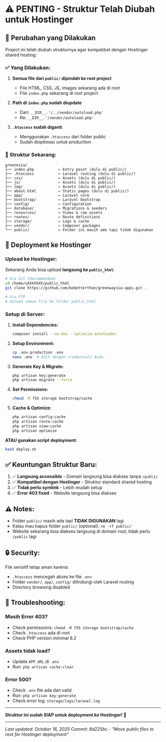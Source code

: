 # ⚠️ PENTING - Struktur Telah Diubah untuk Hostinger

## 🔄 Perubahan yang Dilakukan

Project ini telah diubah strukturnya agar kompatibel dengan Hostinger shared hosting:

### ✅ Yang Dilakukan:
1. **Semua file dari `public/` dipindah ke root project**
   - File HTML, CSS, JS, images sekarang ada di root
   - File `index.php` sekarang di root project
   
2. **Path di `index.php` sudah diupdate**
   - Dari: `__DIR__.'/../vendor/autoload.php'`
   - Ke: `__DIR__.'/vendor/autoload.php'`
   
3. **`.htaccess` sudah diganti**
   - Menggunakan `.htaccess` dari folder public
   - Sudah dioptimasi untuk production

### 📂 Struktur Sekarang:
```
greenesia/
├── index.php           ← Entry point (dulu di public/)
├── .htaccess           ← Laravel routing (dulu di public/)
├── css/                ← Assets (dulu di public/)
├── js/                 ← Assets (dulu di public/)
├── img/                ← Assets (dulu di public/)
├── about.html          ← Static pages (dulu di public/)
├── app/                ← Laravel core
├── bootstrap/          ← Laravel bootstrap
├── config/             ← Configuration
├── database/           ← Migrations & seeders
├── resources/          ← Views & raw assets
├── routes/             ← Route definitions
├── storage/            ← Logs & cache
├── vendor/             ← Composer packages
└── public/             ← Folder ini masih ada tapi tidak digunakan
```

## 🚀 Deployment ke Hostinger

### Upload ke Hostinger:
Sekarang Anda bisa upload **langsung ke `public_html`**:

```bash
# Via Git (Recommended)
cd /home/uXXXXXXX/public_html
git clone https://github.com/bebetterthan/greenwaysia-apps.git .

# Via FTP
# Upload semua file ke folder public_html
```

### Setup di Server:

1. **Install Dependencies:**
   ```bash
   composer install --no-dev --optimize-autoloader
   ```

2. **Setup Environment:**
   ```bash
   cp .env.production .env
   nano .env  # Edit dengan credentials Anda
   ```

3. **Generate Key & Migrate:**
   ```bash
   php artisan key:generate
   php artisan migrate --force
   ```

4. **Set Permissions:**
   ```bash
   chmod -R 755 storage bootstrap/cache
   ```

5. **Cache & Optimize:**
   ```bash
   php artisan config:cache
   php artisan route:cache
   php artisan view:cache
   php artisan optimize
   ```

**ATAU gunakan script deployment:**
```bash
bash deploy.sh
```

## ✅ Keuntungan Struktur Baru:

1. ✅ **Langsung accessible** - Domain langsung bisa diakses tanpa `/public`
2. ✅ **Kompatibel dengan Hostinger** - Struktur standard shared hosting
3. ✅ **Tidak perlu symlink** - Lebih mudah setup
4. ✅ **Error 403 fixed** - Website langsung bisa diakses

## ⚠️ Notes:

- Folder `public/` masih ada tapi **TIDAK DIGUNAKAN** lagi
- Kalau mau hapus folder `public/` (optional): `rm -rf public/`
- Website sekarang bisa diakses langsung di domain root, tidak perlu `/public` lagi

## 🔒 Security:

File sensitif tetap aman karena:
- `.htaccess` mencegah akses ke file `.env`
- Folder `vendor/`, `app/`, `config/` dilindungi oleh Laravel routing
- Directory browsing disabled

## 🐛 Troubleshooting:

### Masih Error 403?
- Check permissions: `chmod -R 755 storage bootstrap/cache`
- Check `.htaccess` ada di root
- Check PHP version minimal 8.2

### Assets tidak load?
- Update `APP_URL` di `.env`
- Run: `php artisan cache:clear`

### Error 500?
- Check `.env` file ada dan valid
- Run: `php artisan key:generate`
- Check error log: `storage/logs/laravel.log`

---

**Struktur ini sudah SIAP untuk deployment ke Hostinger! 🎉**

---

*Last updated: October 16, 2025*
*Commit: 8d225bc - "Move public files to root for Hostinger deployment"*
